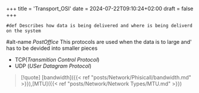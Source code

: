 +++
title = 'Transport_OSI'
date = 2024-07-22T09:10:24+02:00
draft = false
+++

    #def Describes how data is being delivered and where is being deliverd on the system 
#alt-name *PostOffice*
This protocols are used when the data is to large and'
has to be devided into smaller pieces
- TCP(*Transmition Control Protocol*)
- UDP (*USer Datagram Protocol*)
>[!quote] 
>[bandwidth]({{< ref "posts/Network/Phisicall/bandwidth.md" >}}),[MTU]({{< ref "posts/Network/Network Types/MTU.md" >}})